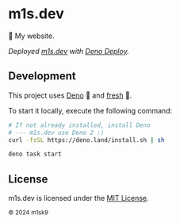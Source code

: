 # m1s.dev

🌙 My website.

_Deployed [m1s.dev](https://m1s.dev) with [Deno Deploy](https://deno.com/deploy)._

## Development

This project uses [Deno](https://deno.land) 🦕 and [fresh](https://fresh.deno.dev/) 🍋.

To start it locally, execute the following command:

```sh
# If not already installed, install Deno
# --- m1s.dev use Deno 2 :)
curl -fsSL https://deno.land/install.sh | sh

deno task start
```

## License

m1s.dev is licensed under the [MIT License](LICENSE).

<sub>
  © 2024 m1sk9
</sub>
